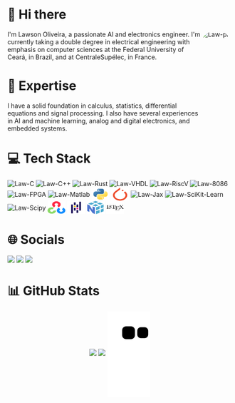 # 👋 Hi there
<div> 
  <img align="right" alt="Law-pic" height="250" style="border-radius:80px;" src="https://media.discordapp.net/attachments/1025049014103724063/1025049279250837594/FcYb0OxXkAEcuLL.jpg">
</div>
  <link rel="stylesheet" href=>

I'm Lawson Oliveira, a passionate AI and electronics engineer. I'm currently taking a double degree in electrical engineering with emphasis on computer sciences at the Federal University of Ceará, in Brazil, and at CentraleSupélec, in France. 


# 🚀 Expertise

I have a solid foundation in calculus, statistics, differential equations and signal processing. I also have several experiences in AI and machine learning, analog and digital electronics, and embedded systems.

# 💻 Tech Stack

<div> 
  <img align="center" alt="Law-C" height="30" width="40" src="https://cdn.jsdelivr.net/gh/devicons/devicon/icons/c/c-original.svg">
  <img align="center" alt="Law-C++" height="30" width="40" src="https://cdn.jsdelivr.net/gh/devicons/devicon/icons/cplusplus/cplusplus-original.svg">
  <img align="center" alt="Law-Rust" height="30" width="40" src="https://cdn.jsdelivr.net/gh/devicons/devicon/icons/rust/rust-plain.svg">
  <img align="center" alt="Law-VHDL" height="30" width="40" src="https://external-content.duckduckgo.com/iu/?u=https%3A%2F%2Ftse1.mm.bing.net%2Fth%3Fid%3DOIP.X7p_NGKBevcPnAT4bDiCuQHaEK%26pid%3DApi&f=1&ipt=175824e7f7e682319e0591cce9190175bec7bb755243763f2911595fba539b00&ipo=images">
  <img align="center" alt="Law-RiscV" height="30" width="40" src="https://external-content.duckduckgo.com/iu/?u=http%3A%2F%2Fwww.comptoir-hardware.com%2Fimages%2Fstories%2F_logos%2Frisc-v-logo.png&f=1&nofb=1&ipt=0c363339846d37430fcb5ec2edb3b9f1b05cddffdc7fca2554e66a497077a146&ipo=images">
  <img align="center" alt="Law-8086" height="30" width="40" src="https://external-content.duckduckgo.com/iu/?u=https%3A%2F%2Ftse1.mm.bing.net%2Fth%3Fid%3DOIP.j53-J5v_xkAJ3lqgxPIj-AAAAA%26pid%3DApi&f=1&ipt=fa5b1004566fdd81638740a7fa8db8e3706e48cd974fd8de33fc13f634f2dc2c&ipo=images">
  <img align="center" alt="Law-FPGA" height="30" width="40" src="https://www.nettimelogic.com/resources/FpgaServices.png">
  <img align="center" alt="Law-Matlab" height="30" width="40" src="https://cdn.jsdelivr.net/gh/devicons/devicon/icons/matlab/matlab-original.svg">
  <img align="center" alt="Law-Python" height="30" width="40" src="https://raw.githubusercontent.com/devicons/devicon/master/icons/python/python-original.svg">
  <img align="center" alt="Law-Pytorch" height="30" width="40" src="https://raw.githubusercontent.com/devicons/devicon/master/icons/pytorch/pytorch-original.svg">
  <img align="center" alt="Law-Jax" height="30" width="40" src="https://external-content.duckduckgo.com/iu/?u=https%3A%2F%2Ftheaisummer.com%2Fstatic%2Ff90161f13b7ace6a479b5158291e60c2%2F63868%2Fjax-logo.png&f=1&nofb=1&ipt=fd6cb005a44fc5246ddf0e807cf074e0372dace870b4d9612d723ed83e64bac5&ipo=images">
  <img align="center" alt="Law-SciKit-Learn" height="30" width="40" src="https://external-content.duckduckgo.com/iu/?u=https%3A%2F%2Fwww.oursky.com%2Fassets%2Fimg%2Ftech__scikit.png&f=1&nofb=1&ipt=26bacda1e7dce374ad6ac1d8b328190470191f9efe21a1b21445367bb49a0fcb&ipo=images">
  <img align="center" alt="Law-Scipy" height="30" width="40" src="https://external-content.duckduckgo.com/iu/?u=https%3A%2F%2Fraw.githubusercontent.com%2Fscipy%2Fscipy-sphinx-theme%2Fmaster%2F_static%2Fscipyshiny_small.png&f=1&nofb=1&ipt=d33ff5da0dd7fe2d85c150d161cef57b63bdd3696d92412fda9f4c5628a39a62&ipo=images">
  <img align="center" alt="Law-OpenCV" height="30" width="40" src="https://raw.githubusercontent.com/devicons/devicon/master/icons/opencv/opencv-original.svg">
  <img align="center" alt="Law-Pandas" height="30" width="40" src="https://raw.githubusercontent.com/devicons/devicon/master/icons/pandas/pandas-original.svg">
  <img align="center" alt="Law-NumPy" height="30" width="40" src="https://raw.githubusercontent.com/devicons/devicon/master/icons/numpy/numpy-original.svg">
  <img align="center" alt="Law-Latex" height="30" width="40" src="https://raw.githubusercontent.com/devicons/devicon/master/icons/latex/latex-original.svg">
</div>

# 🌐 Socials

<div> 
  <a href="https://instagram.com/lawsonlima" target="_blank"><img src="https://img.shields.io/badge/-Instagram-%23E4405F?style=for-the-badge&logo=instagram&logoColor=white" target="_blank"></a>
  <a href = "mailto:lawson.oli@alu.ufc.br"><img src="https://img.shields.io/badge/-Gmail-%23333?style=for-the-badge&logo=gmail&logoColor=white" target="_blank"></a>
  <a href="https://www.linkedin.com/in/lawson-oliveira-lima-a84220211/" target="_blank"><img src="https://img.shields.io/badge/-LinkedIn-%230077B5?style=for-the-badge&logo=linkedin&logoColor=white" target="_blank"></a> 
</div>

# 📊 GitHub Stats

<div align="center">
  <img height="200" src="https://github-readme-stats.vercel.app/api?username=LawsonOliveira&show_icons=true&theme=dark&include_all_commits=true&count_private=true"/>
  <img height="200" src="https://github-readme-stats.vercel.app/api/top-langs/?username=LawsonOliveira&layout=compact&langs_count=7&theme=dark"/>
<img align="center" src="https://github.com/LawsonOliveira/LawsonOliveira/blob/output/github-contribution-grid-snake.svg"/>
</div>
